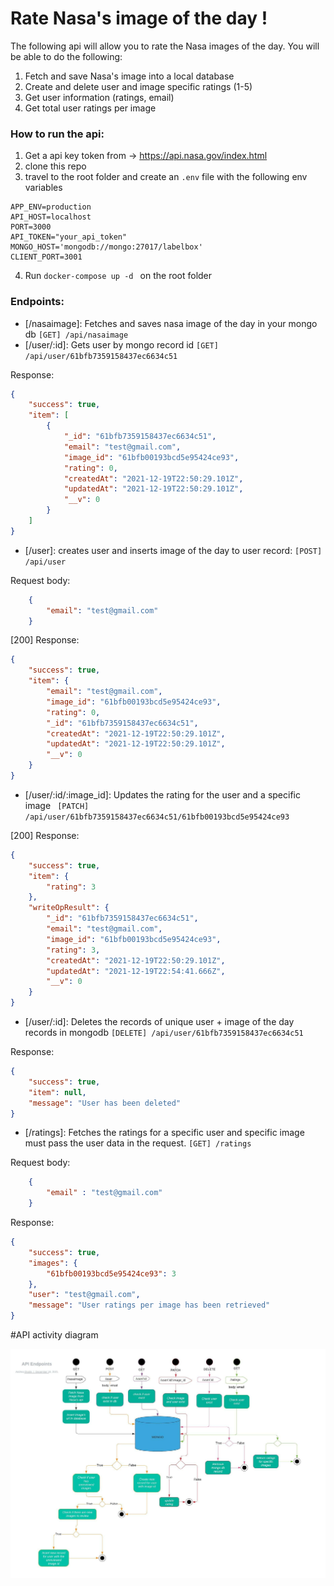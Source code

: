 # Rate Nasa's image of the day !

The following api will allow you to rate the Nasa images of the day. You will be able to do the following:

1) Fetch and save Nasa's image into a local database
2) Create and delete user and image specific ratings (1-5)
3) Get user information (ratings, email)
4) Get total user ratings per image

### How to run the api:
1) Get a api key token from -> https://api.nasa.gov/index.html
2) clone this repo
3) travel to the root folder and create an ```.env``` file with the following env variables

```
APP_ENV=production
API_HOST=localhost
PORT=3000
API_TOKEN="your_api_token"
MONGO_HOST='mongodb://mongo:27017/labelbox'
CLIENT_PORT=3001
```
4) Run  ```docker-compose up -d ``` on the root folder


### Endpoints:

* [/nasaimage]: Fetches and saves nasa image of the day in your mongo db
```[GET] /api/nasaimage```
* [/user/:id]: Gets user by mongo record id
```[GET] /api/user/61bfb7359158437ec6634c51```

Response:

```json
{
    "success": true,
    "item": [
        {
            "_id": "61bfb7359158437ec6634c51",
            "email": "test@gmail.com",
            "image_id": "61bfb00193bcd5e95424ce93",
            "rating": 0,
            "createdAt": "2021-12-19T22:50:29.101Z",
            "updatedAt": "2021-12-19T22:50:29.101Z",
            "__v": 0
        }
    ]
}
```

* [/user]: creates user and inserts image of the day to user record:
```[POST] /api/user```

Request body:

```json
    {
        "email": "test@gmail.com"
    }
```
[200] Response:

```json
{
    "success": true,
    "item": {
        "email": "test@gmail.com",
        "image_id": "61bfb00193bcd5e95424ce93",
        "rating": 0,
        "_id": "61bfb7359158437ec6634c51",
        "createdAt": "2021-12-19T22:50:29.101Z",
        "updatedAt": "2021-12-19T22:50:29.101Z",
        "__v": 0
    }
}
```
* [/user/:id/:image_id]: Updates the rating for the user and a specific image
``` [PATCH] /api/user/61bfb7359158437ec6634c51/61bfb00193bcd5e95424ce93```

[200] Response:

```json
{
    "success": true,
    "item": {
        "rating": 3
    },
    "writeOpResult": {
        "_id": "61bfb7359158437ec6634c51",
        "email": "test@gmail.com",
        "image_id": "61bfb00193bcd5e95424ce93",
        "rating": 3,
        "createdAt": "2021-12-19T22:50:29.101Z",
        "updatedAt": "2021-12-19T22:54:41.666Z",
        "__v": 0
    }
}
```

* [/user/:id]: Deletes the records of unique user + image of the day records in mongodb
```[DELETE] /api/user/61bfb7359158437ec6634c51```

Response:
```json
{
    "success": true,
    "item": null,
    "message": "User has been deleted"
}
```

* [/ratings]: Fetches the ratings for a specific user and specific image must pass
 the user data in the request.
```[GET] /ratings```

Request body:

```json
    {
        "email" : "test@gmail.com"
    }
```

Response:

```json
{
    "success": true,
    "images": {
        "61bfb00193bcd5e95424ce93": 3
    },
    "user": "test@gmail.com",
    "message": "User ratings per image has been retrieved"
}
```
#API activity diagram

![Activity Diagram](Activity_diagram.jpeg)
